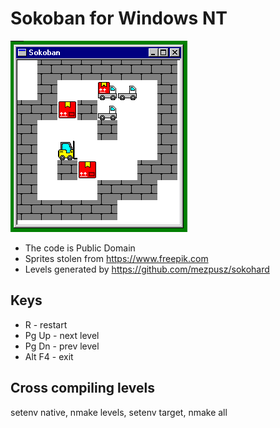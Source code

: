 # Sokoban for Windows NT

![sokoban](sokoban.png)

- The code is Public Domain
- Sprites stolen from https://www.freepik.com
- Levels generated by https://github.com/mezpusz/sokohard

## Keys

- R - restart
- Pg Up - next level
- Pg Dn - prev level
- Alt F4 - exit

## Cross compiling levels

setenv native, nmake levels, setenv target, nmake all
